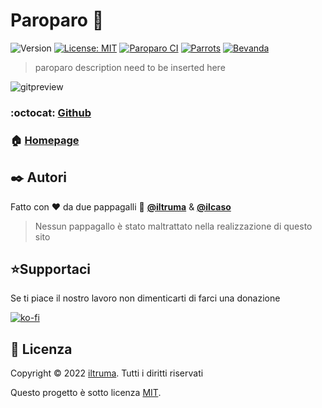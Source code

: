 # Paroparo 🦜
![Version](https://img.shields.io/github/v/tag/iltruma/paroparo?label=version)
[![License: MIT](https://img.shields.io/github/license/iltruma/paroparo?style=flat)](https://github.com/iltruma/paroparo/blob/master/LICENSE)
[![Paroparo CI](https://img.shields.io/github/workflow/status/iltruma/paroparo/Paroparo%20CI?logo=github)](https://github.com/iltruma/paroparo/actions/workflows/paroparo.yml)
[![Parrots](https://img.shields.io/badge/parrots-2-%23186e64)](https://www.paroparo.it)
[![Bevanda](https://img.shields.io/badge/cochina-bella%20fresca-%23fe101a)]()

> paroparo description need to be inserted here

![gitpreview](https://github.com/iltruma/paroparo/blob/master/assets/gitpreview.webp?raw=true)

### :octocat: [Github](https://github.com/iltruma/paroparo#readme)

### 🏠 [Homepage](https://www.paroparo.it)

## ✒️ Autori

Fatto con ❤️ da due pappagalli 🦜 
**[@iltruma](https://github.com/iltruma)** &  **[@ilcaso](https://github.com/ilcaso)**

> Nessun pappagallo è stato maltrattato nella realizzazione di questo sito

## ⭐️Supportaci 

Se ti piace il nostro lavoro non dimenticarti di farci una donazione

[![ko-fi](https://ko-fi.com/img/githubbutton_sm.svg)](https://ko-fi.com/S6S46WOAS)


## 📝 Licenza

Copyright © 2022 [iltruma](https://github.com/iltruma). Tutti i diritti riservati

Questo progetto è sotto licenza [MIT](https://github.com/iltruma/paroparo/blob/master/LICENSE).